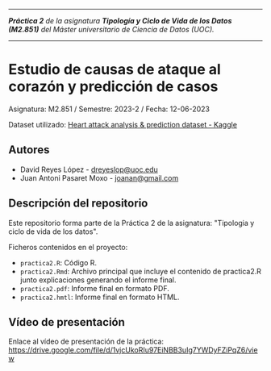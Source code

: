 ***

_**Práctica 2** de la asignatura **Tipología y Ciclo de Vida de los Datos (M2.851)** del
Máster universitario de Ciencia de Datos (UOC)._

***

# Estudio de causas de ataque al corazón y predicción de casos

Asignatura: M2.851 / Semestre: 2023-2 / Fecha: 12-06-2023

Dataset utilizado: [Heart attack analysis & prediction dataset - Kaggle](https://www.kaggle.com/datasets/rashikrahmanpritom/heart-attack-analysis-prediction-dataset)

## Autores
  * David Reyes López - [dreyeslop@uoc.edu](dreyeslop@uoc.edu)
  * Juan Antoni Pasaret Moxo - [joanan@gmail.com](joanan@gmail.com)

## Descripción del repositorio
Este repositorio forma parte de la Práctica 2 de la asignatura: "Tipologia y ciclo de vida de los datos".

Ficheros contenidos en el proyecto:

  * `practica2.R`: Código R.
  * `practica2.Rmd`: Archivo principal que incluye el contenido de practica2.R junto explicaciones generando el informe final.
  * `practica2.pdf`: Informe final en formato PDF.
  * `practica2.hmtl`: Informe final en formato HTML.
  
## Vídeo de presentación

Enlace al vídeo de presentación de la práctica: 
https://drive.google.com/file/d/1vjcUkoRIu97EiNBB3uIg7YWDyFZiPqZ6/view
